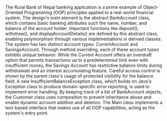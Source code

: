 The Rural Bank of Nepal banking application is a prime example of Object-Oriented Programming (OOP) principles applied to a real-world financial system. The design's main element is the abstract BankAccount class, which contains basic banking attributes such the name, number, and balance of the account holder. Important functions like deposit(), withdraw(), and displayAccountDetails() are defined by this abstract class, enabling polymorphism through various implementations in derived classes. The system has two distinct account types: CurrentAccount and SavingsAccount. Through method overriding, each of these account types exhibits unique behavior. While the Current Account offers an overdraft option that permits transactions up to a predetermined limit even with insufficient money, the Savings Account has restrictive balance limits during withdrawals and an interest accumulating feature. Careful access control is shown by the parent class's usage of protected visibility for the balance field. A new InsufficientBalanceException class, which builds on Java's Exception class to produce domain-specific error reporting, is used to implement error handling. By keeping track of a list of BankAccount objects, the Customer class uses composition to prevent inheritance abuse and enable dynamic account addition and deletion. The Main class implements a text-based interface that makes use of all OOP capabilities, acting as the system's entry point.
